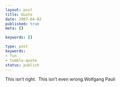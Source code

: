 ```yaml
---
layout: post
title: Quote
date: 2007-04-02
published: true
meta: {}

keywords: []

type: post
keywords:
- fun
- tumble-quote
status: publish
---
```

<!-- blockquote  -->This isn&#8217;t right.  This isn&#8217;t even wrong.<!-- endblockquote  -->Wolfgang Pauli
